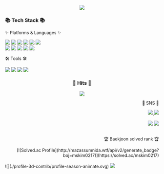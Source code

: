 <div align="center">
	<img src="https://capsule-render.vercel.app/api?type=waving&color=auto&height=200&section=header&text=MinSang%20Github!&fontSize=50" />
</div>
<div align="left">
	<h3>📚 Tech Stack 📚</h3>
	<p>✨ Platforms & Languages ✨</p>
	<img src="https://img.shields.io/badge/JAVA-007396?style=flat&logo=Conda-Forge&logoColor=white" />
	<img src="https://img.shields.io/badge/HTML5-E34F26?style=flat&logo=HTML5&logoColor=white" />
	<img src="https://img.shields.io/badge/CSS3-1572B6?style=flat&logo=CSS3&logoColor=white" />
	<img src="https://img.shields.io/badge/JavaScript-F7DF1E?style=flat&logo=JavaScript&logoColor=white" />
	<img src="https://img.shields.io/badge/C-A8B9CC?style=flat&logo=C&logoColor=white" />
	<img src="https://img.shields.io/badge/Python-3776AB?style=flat&logo=Python&logoColor=white" />
	<br>
	<img src="https://img.shields.io/badge/Spring-6DB33F?style=flat&logo=Spring&logoColor=white" />
	<img src="https://img.shields.io/badge/SpringBoot-6DB33F?style=flat&logo=SpringBoot&logoColor=white" />
	<img src="https://img.shields.io/badge/MySQL-4479A1?style=flat&logo=MySQL&logoColor=white" />
	<img src="https://img.shields.io/badge/Linux-FCC624?style=flat&logo=Linux&logoColor=white" />
	<img src="https://img.shields.io/badge/node.js-339933?style=flat&logo=node.js&logoColor=white" />
	<br>
	<p>🛠 Tools 🛠</p>
	<img src="https://img.shields.io/badge/IntelliJ IDEA-000000?style=flat&logo=IntelliJ IDEA&logoColor=white" />
	<img src="https://img.shields.io/badge/Eclipse%20IDE-2C2255?style=flat&logo=EclipseIDE&logoColor=white" />
	<img src="https://img.shields.io/badge/Visual%20Studio%20Code-007ACC?style=flat&logo=VisualStudioCode&logoColor=white" />
	<img src="https://img.shields.io/badge/GitHub-181717?style=flat&logo=GitHub&logoColor=white" />
	<h3 align="center"><b>🔫 Hits 🔫 </b></h3>
	<p align="center">
	<a href="https://hits.seeyoufarm.com"><img src="https://hits.seeyoufarm.com/api/count/incr/badge.svg?url=https%3A%2F%2Fgithub.com%2FMinSang22Kim%2Fhit-counter&count_bg=%236EE459&title_bg=%23555555&icon=&icon_color=%23E7E7E7&title=hits&edge_flat=false"/></a>
	</p>
</div>
<div align="right">
	<p>🎨 SNS 🎨</p>
	<a href="mailto:powerminsang9901@gmail.com">
		<img src="https://img.shields.io/badge/Gmail-FF0000?style=flat&logo=Gmail&logoColor=white" />
	</a>
	<a href="https://coding-gguljam.tistory.com">
		<img src="https://img.shields.io/badge/Tistory-FFA500?style=flat&logo=Tistory&logoColor=white" />
	</a>
	<br>
</div>
<div align="right">
	<br>
	<img src="https://github-readme-stats.vercel.app/api/top-langs/?username=MinSang22Kim&layout=compact">
	<img src="https://github-readme-stats.vercel.app/api?username=MinSang22Kim&show_icons=true">
	<br>
	<br>
	<p>🏆 Baekjoon solved rank 🏆</p>
	[![Solved.ac Profile](http://mazassumnida.wtf/api/v2/generate_badge?boj=mskim0217)](https://solved.ac/mskim0217)
</div>
<br>
![](./profile-3d-contrib/profile-season-animate.svg)
<img src="https://capsule-render.vercel.app/api?type=waving&color=timeAuto&height=200&section=footer"/>
